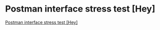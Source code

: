 # Postman interface stress test [Hey]
[Postman interface stress test [Hey]](https://aiwithcloud.com/2022/09/16/postman_interface_stress_test_hey/)